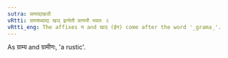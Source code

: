 ```yaml
---
sutra: ग्रामाद्यखञौ
vRtti: ग्रामशब्दाद्य खञ् इत्येतौ प्रत्ययौ भवतः ॥
vRtti_eng: The affixes य and खञ् (ईन) come after the word '_grama_'.
---
```

As ग्राम्य and ग्रामीणः, 'a rustic'.
